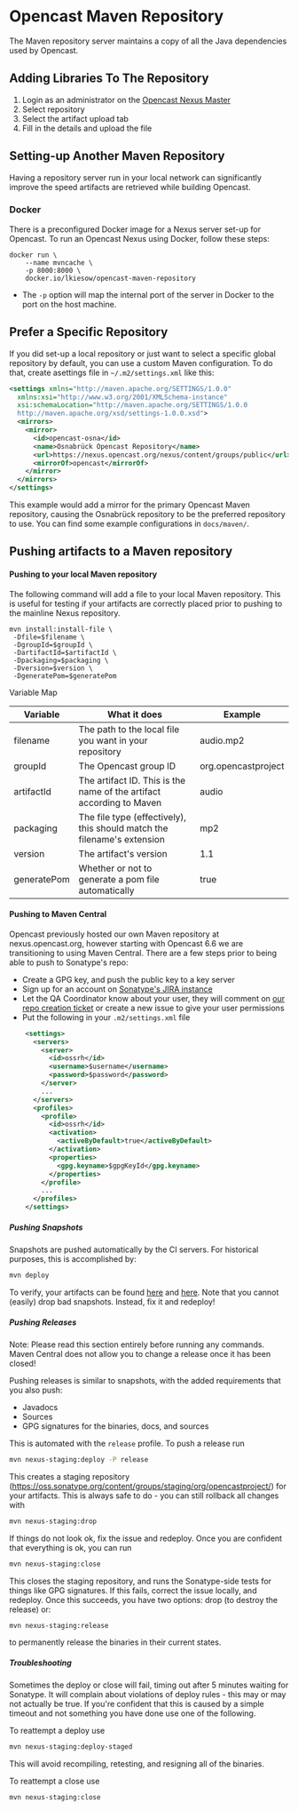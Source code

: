 Opencast Maven Repository
=========================

The Maven repository server maintains a copy of all the Java dependencies used by Opencast.


Adding Libraries To The Repository
----------------------------------

1. Login as an administrator on the [Opencast Nexus Master](https://nexus.opencast.org)
2. Select repository
3. Select the artifact upload tab
4. Fill in the details and upload the file


Setting-up Another Maven Repository
-----------------------------------

Having a repository server run in your local network can significantly improve the speed artifacts are retrieved while
building Opencast.


### Docker

There is a preconfigured Docker image for a Nexus server set-up for Opencast. To run an Opencast Nexus using Docker,
follow these steps:

    docker run \
        --name mvncache \
        -p 8000:8000 \
        docker.io/lkiesow/opencast-maven-repository

- The `-p` option will map the internal port of the server in Docker to the port on the host machine.


Prefer a Specific Repository
----------------------------

If you did set-up a local repository or just want to select a specific global repository by default, you can use a
custom Maven configuration. To do that, create asettings file in `~/.m2/settings.xml` like this:

```xml
<settings xmlns="http://maven.apache.org/SETTINGS/1.0.0"
  xmlns:xsi="http://www.w3.org/2001/XMLSchema-instance"
  xsi:schemaLocation="http://maven.apache.org/SETTINGS/1.0.0
  http://maven.apache.org/xsd/settings-1.0.0.xsd">
  <mirrors>
    <mirror>
      <id>opencast-osna</id>
      <name>Osnabrück Opencast Repository</name>
      <url>https://nexus.opencast.org/nexus/content/groups/public</url>
      <mirrorOf>opencast</mirrorOf>
    </mirror>
  </mirrors>
</settings>
```

This example would add a mirror for the primary Opencast Maven repository, causing the Osnabrück repository to be the
preferred repository to use. You can find some example configurations in `docs/maven/`.


Pushing artifacts to a Maven repository
---------------------------------------

#### Pushing to your local Maven repository

The following command will add a file to your local Maven repository.  This is useful for testing if your artifacts are
correctly placed prior to pushing to the mainline Nexus repository.

    mvn install:install-file \
     -Dfile=$filename \
     -DgroupId=$groupId \
     -DartifactId=$artifactId \
     -Dpackaging=$packaging \
     -Dversion=$version \
     -DgeneratePom=$generatePom

Variable Map

Variable    | What it does                                                              | Example
------------|---------------------------------------------------------------------------|--------------------
filename    | The path to the local file you want in your repository                    | audio.mp2
groupId     | The Opencast group ID                                                     | org.opencastproject
artifactId  | The artifact ID. This is the name of the artifact according to Maven      | audio
packaging   | The file type (effectively), this should match the filename's extension   | mp2
version     | The artifact's version                                                    | 1.1
generatePom | Whether or not to generate a pom file automatically                       | true

#### Pushing to Maven Central

Opencast previously hosted our own Maven repository at nexus.opencast.org, however starting with Opencast 6.6 we are
transitioning to using Maven Central.  There are a few steps prior to being able to push to Sonatype's repo:

- Create a GPG key, and push the public key to a key server
- Sign up for an account on [Sonatype's JIRA instance](https://issues.sonatype.org)
- Let the QA Coordinator know about your user, they will comment on
  [our repo creation ticket](https://issues.sonatype.org/browse/OSSRH-36510) or create a new issue to give your user permissions
- Put the following in your `.m2/settings.xml` file

```xml
    <settings>
      <servers>
        <server>
          <id>ossrh</id>
          <username>$username</username>
          <password>$password</password>
        </server>
        ...
      </servers>
      <profiles>
        <profile>
          <id>ossrh</id>
          <activation>
            <activeByDefault>true</activeByDefault>
          </activation>
          <properties>
            <gpg.keyname>$gpgKeyId</gpg.keyname>
          </properties>
        </profile>
        ...
      </profiles>
    </settings>
```

##### Pushing Snapshots

Snapshots are pushed automatically by the CI servers.  For historical purposes, this is accomplished by:

```bash
mvn deploy
```

To verify, your artifacts can be found [here](https://oss.sonatype.org/content/repositories/snapshots/org/opencastproject/)
and [here](https://oss.sonatype.org/content/groups/staging/org/opencastproject/).  Note that you cannot (easily) drop
bad snapshots.  Instead, fix it and redeploy!

##### Pushing Releases

Note: Please read this section entirely before running any commands.  Maven Central does not allow you to change a
release once it has been closed!

Pushing releases is similar to snapshots, with the added requirements that you also push:

- Javadocs
- Sources
- GPG signatures for the binaries, docs, and sources

This is automated with the `release` profile.  To push a release run

```bash
mvn nexus-staging:deploy -P release
```

This creates a staging repository (https://oss.sonatype.org/content/groups/staging/org/opencastproject/) for your
artifacts.  This is always safe to do - you can still rollback all changes with

```bash
mvn nexus-staging:drop
```

If things do not look ok, fix the issue and redeploy.  Once you are confident that everything is ok, you can run

```bash
mvn nexus-staging:close
```

This closes the staging repository, and runs the Sonatype-side tests for things like GPG signatures.  If this fails,
correct the issue locally, and redeploy.  Once this succeeds, you have two options: drop (to destroy the release) or:

```bash
mvn nexus-staging:release
```

to permanently release the binaries in their current states.

##### Troubleshooting

Sometimes the deploy or close will fail, timing out after 5 minutes waiting for Sonatype.  It will complain about
violations of deploy rules - this may or may not actually be true.  If you're confident that this is caused by a simple
timeout and not something you have done use one of the following.

To reattempt a deploy use

```bash
mvn nexus-staging:deploy-staged
```

This will avoid recompiling, retesting, and resigning all of the binaries.


To reattempt a close use

```bash
mvn nexus-staging:close
```
